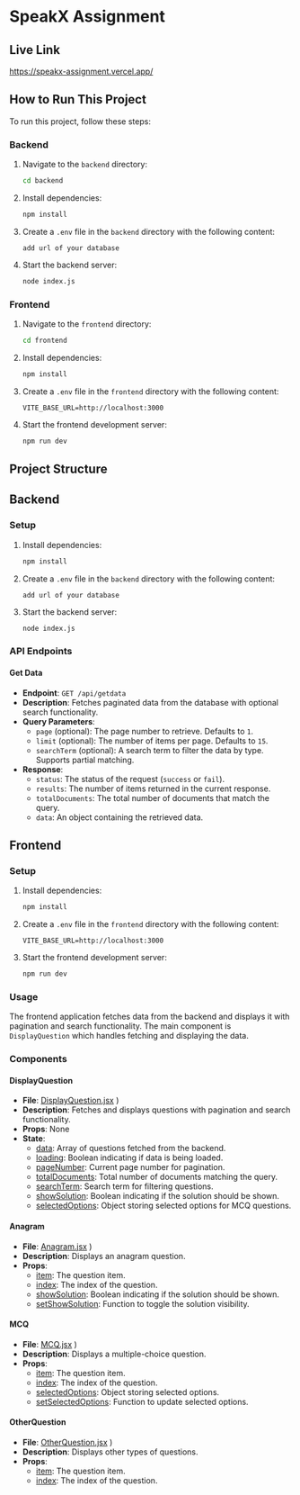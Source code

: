 # SpeakX Assignment


## Live Link

   https://speakx-assignment.vercel.app/

## How to Run This Project

To run this project, follow these steps:

### Backend

1. Navigate to the `backend` directory:
    ```sh
    cd backend
    ```

2. Install dependencies:
    ```sh
    npm install
    ```

3. Create a `.env` file in the `backend` directory with the following content:
    ```
    add url of your database
    ```

4. Start the backend server:
    ```sh
    node index.js
    ```

### Frontend

1. Navigate to the `frontend` directory:
    ```sh
    cd frontend
    ```

2. Install dependencies:
    ```sh
    npm install
    ```

3. Create a `.env` file in the `frontend` directory with the following content:
    ```
    VITE_BASE_URL=http://localhost:3000
    ```

4. Start the frontend development server:
    ```sh
    npm run dev
    ```

## Project Structure

## Backend

### Setup

1. Install dependencies:
    ```sh
    npm install
    ```

2. Create a `.env` file in the `backend` directory with the following content:
    ```
    add url of your database
    ```

3. Start the backend server:
    ```sh
    node index.js
    ```

### API Endpoints

#### Get Data

- **Endpoint**: `GET /api/getdata`
- **Description**: Fetches paginated data from the database with optional search functionality.
- **Query Parameters**:
  - `page` (optional): The page number to retrieve. Defaults to `1`.
  - `limit` (optional): The number of items per page. Defaults to `15`.
  - `searchTerm` (optional): A search term to filter the data by type. Supports partial matching.
- **Response**:
  - `status`: The status of the request (`success` or `fail`).
  - `results`: The number of items returned in the current response.
  - `totalDocuments`: The total number of documents that match the query.
  - `data`: An object containing the retrieved data.

## Frontend

### Setup

1. Install dependencies:
    ```sh
    npm install
    ```

2. Create a `.env` file in the `frontend` directory with the following content:
    ```
    VITE_BASE_URL=http://localhost:3000
    ```

3. Start the frontend development server:
    ```sh
    npm run dev
    ```

### Usage

The frontend application fetches data from the backend and displays it with pagination and search functionality. The main component is `DisplayQuestion` which handles fetching and displaying the data.

### Components

#### DisplayQuestion

- **File**: [DisplayQuestion.jsx](http://_vscodecontentref_/6) )
- **Description**: Fetches and displays questions with pagination and search functionality.
- **Props**: None
- **State**:
  - [data](http://_vscodecontentref_/7): Array of questions fetched from the backend.
  - [loading](http://_vscodecontentref_/8): Boolean indicating if data is being loaded.
  - [pageNumber](http://_vscodecontentref_/9): Current page number for pagination.
  - [totalDocuments](http://_vscodecontentref_/10): Total number of documents matching the query.
  - [searchTerm](http://_vscodecontentref_/11): Search term for filtering questions.
  - [showSolution](http://_vscodecontentref_/12): Boolean indicating if the solution should be shown.
  - [selectedOptions](http://_vscodecontentref_/13): Object storing selected options for MCQ questions.

#### Anagram

- **File**: [Anagram.jsx](http://_vscodecontentref_/14) )
- **Description**: Displays an anagram question.
- **Props**:
  - [item](http://_vscodecontentref_/15): The question item.
  - [index](http://_vscodecontentref_/16): The index of the question.
  - [showSolution](http://_vscodecontentref_/17): Boolean indicating if the solution should be shown.
  - [setShowSolution](http://_vscodecontentref_/18): Function to toggle the solution visibility.

#### MCQ

- **File**: [MCQ.jsx](http://_vscodecontentref_/19) )
- **Description**: Displays a multiple-choice question.
- **Props**:
  - [item](http://_vscodecontentref_/20): The question item.
  - [index](http://_vscodecontentref_/21): The index of the question.
  - [selectedOptions](http://_vscodecontentref_/22): Object storing selected options.
  - [setSelectedOptions](http://_vscodecontentref_/23): Function to update selected options.

#### OtherQuestion

- **File**: [OtherQuestion.jsx](http://_vscodecontentref_/24) )
- **Description**: Displays other types of questions.
- **Props**:
  - [item](http://_vscodecontentref_/25): The question item.
  - [index](http://_vscodecontentref_/26): The index of the question.

